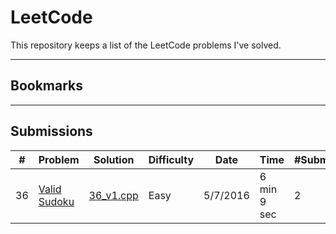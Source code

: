 # LeetCode
This repository keeps a list of the LeetCode problems I've solved.

---
## Bookmarks

---
## Submissions
|#|Problem|Solution|Difficulty|Date|Time|#Submission|Comment|
|---|---|---|---|---|---|---|---|
|36|[Valid Sudoku](https://leetcode.com/problems/valid-sudoku/)|[36_v1.cpp](36_v1.cpp)|Easy|5/7/2016|6 min 9 sec|2||